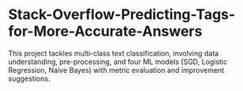 # Stack-Overflow-Predicting-Tags-for-More-Accurate-Answers
This project tackles multi-class text classification, involving data understanding, pre-processing, and four ML models (SGD, Logistic Regression, Naive Bayes) with metric evaluation and improvement suggestions.
